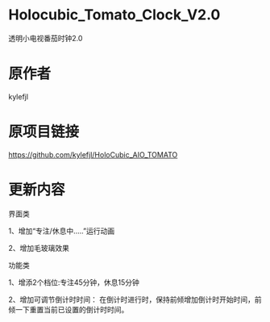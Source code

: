 # Holocubic_Tomato_Clock_V2.0
透明小电视番茄时钟2.0
# 原作者
kylefjl
# 原项目链接
https://github.com/kylefjl/HoloCubic_AIO_TOMATO
# 更新内容
界面类

1、增加“专注/休息中.....”运行动画

2、增加毛玻璃效果

功能类

1、增添2个档位:专注45分钟，休息15分钟

2、增加可调节倒计时时间：
  在倒计时进行时，保持前倾增加倒计时开始时间，前倾一下重置当前已设置的倒计时时间。

